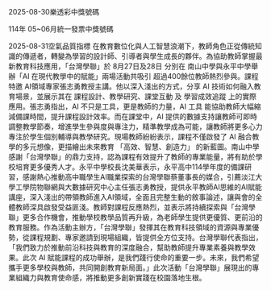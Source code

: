 
2025-08-30樂透彩中獎號碼

                                
114年 05~06月統一發票中獎號碼
                             
2025-08-31空氣品質指標
                              在教育數位化與人工智慧浪潮下，教師角色正從傳統知識的傳遞者，轉變為學習的設計師、引導者與學生成長的夥伴。為協助教師掌握最新教育科技應用，「台灣學聯」於 8月27日及28日 分別在 南山中學與永平中學舉辦「AI 在現代教學中的賦能」兩場活動共吸引 超過400餘位教師熱烈參與。課程特邀 AI領域專家張志勇教授主講。他以深入淺出的方式，分享 AI 技術如何融入教育場景，並展示其在 課程設計、教學研究、課堂互動 及 學習成效追蹤 上的實際應用。張志勇指出，AI 不只是工具，更是教師的力量，AI 工具 能協助教師大幅縮減備課時間，提升課程設計效率。而在課堂中，AI 提供的數據支持讓教師可即時調整教學節奏，增進學生參與度與專注力，精準教學成為可能，讓教師將更多心力專注於學生個別輔導與教學研究。現場教師紛紛表示，課程不僅啟發了 AI 融合教學的多元想像，更描繪出未來教育 「高效、智慧、創造力」 的新藍圖。南山中學感謝「台灣學聯」的鼎力支持，認為課程有效提升了教師的專業能量，將有助於學校培育更多優秀人才。永平中學校長沈美華表示，永平高中114學年度的備課研習，感謝熱心推動高中職學生AI職業探索的台灣學聯蔡董事長的媒合，引薦淡江大學工學院物聯網與大數據研究中心主任張志勇教授，提供永平教師AI思維的AI賦能講座，深入淺出的帶領教師進入AI領域，全面且完整生動的敘事論述，讓與會的全體教師深具啟發受益匪淺。教師對課程反應熱烈，並表示將持續探索與「台灣學聯」更多合作機會，推動學校教學品質再升級，為老師學生提供更優質、更前沿的教育服務。作為活動主辦方，「台灣學聯」發揮其在教育科技領域的資源與專業優勢，從課程規劃、專家邀請到現場組織，皆提供全方位支持。台灣學聯代表指出，「我們致力於推動前沿科技與教育的深度融合，幫助教師提升專業素養與教學效果。此次 AI 賦能課程的成功舉辦，是我們踐行使命的重要一步。未來，我們希望攜手更多學校與教師，共同開創教育新局面。」此次活動「台灣學聯」展現出的專業組織力與教育使命感，將推動更多創新實踐在校園落地生根。